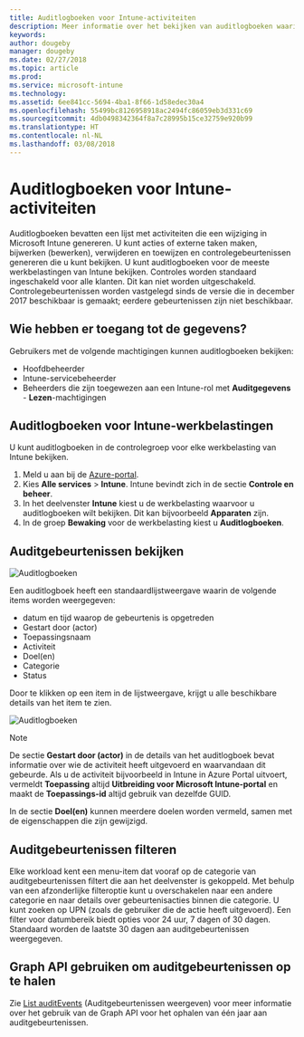 ```yaml
---
title: Auditlogboeken voor Intune-activiteiten
description: Meer informatie over het bekijken van auditlogboeken waarin Intune-activiteiten worden opgenomen
keywords: 
author: dougeby
manager: dougeby
ms.date: 02/27/2018
ms.topic: article
ms.prod: 
ms.service: microsoft-intune
ms.technology: 
ms.assetid: 6ee841cc-5694-4ba1-8f66-1d58edec30a4
ms.openlocfilehash: 55499bc8126958918ac2494fc86059eb3d331c69
ms.sourcegitcommit: 4db0498342364f8a7c28995b15ce32759e920b99
ms.translationtype: HT
ms.contentlocale: nl-NL
ms.lasthandoff: 03/08/2018
---
```

# <a name="audit-logs-for-intune-activities"></a>Auditlogboeken voor Intune-activiteiten
Auditlogboeken bevatten een lijst met activiteiten die een wijziging in Microsoft Intune genereren. U kunt acties of externe taken maken, bijwerken (bewerken), verwijderen en toewijzen en controlegebeurtenissen genereren die u kunt bekijken. U kunt auditlogboeken voor de meeste werkbelastingen van Intune bekijken. Controles worden standaard ingeschakeld voor alle klanten. Dit kan niet worden uitgeschakeld. Controlegebeurtenissen worden vastgelegd sinds de versie die in december 2017 beschikbaar is gemaakt; eerdere gebeurtenissen zijn niet beschikbaar.

## <a name="who-can-access-the-data"></a>Wie hebben er toegang tot de gegevens?
Gebruikers met de volgende machtigingen kunnen auditlogboeken bekijken:
- Hoofdbeheerder
- Intune-servicebeheerder
- Beheerders die zijn toegewezen aan een Intune-rol met **Auditgegevens** - **Lezen**-machtigingen

## <a name="audit-logs-for-intune-workloads"></a>Auditlogboeken voor Intune-werkbelastingen
U kunt auditlogboeken in de controlegroep voor elke werkbelasting van Intune bekijken.  
1. Meld u aan bij de [Azure-portal](https://portal.azure.com).
2. Kies **Alle services** > **Intune**. Intune bevindt zich in de sectie **Controle en beheer**.
3. In het deelvenster **Intune** kiest u de werkbelasting waarvoor u auditlogboeken wilt bekijken. Dit kan bijvoorbeeld **Apparaten** zijn.
4. In de groep **Bewaking** voor de werkbelasting kiest u **Auditlogboeken**.

## <a name="review-audit-events"></a>Auditgebeurtenissen bekijken
![Auditlogboeken](./media/monitor-audit-logs.png "Auditlogboeken")

Een auditlogboek heeft een standaardlijstweergave waarin de volgende items worden weergegeven:    

- datum en tijd waarop de gebeurtenis is opgetreden
- Gestart door (actor)
- Toepassingsnaam
- Activiteit
- Doel(en)
- Categorie
- Status

Door te klikken op een item in de lijstweergave, krijgt u alle beschikbare details van het item te zien.

![Auditlogboeken](./media/monitor-audit-log-detail.png "Auditlogboeken")

> [!Note]    
> De sectie **Gestart door (actor)** in de details van het auditlogboek bevat informatie over wie de activiteit heeft uitgevoerd en waarvandaan dit gebeurde. Als u de activiteit bijvoorbeeld in Intune in Azure Portal uitvoert, vermeldt **Toepassing** altijd **Uitbreiding voor Microsoft Intune-portal** en maakt de **Toepassings-id** altijd gebruik van dezelfde GUID. 
>    
> In de sectie **Doel(en)** kunnen meerdere doelen worden vermeld, samen met de eigenschappen die zijn gewijzigd.  


## <a name="filter-audit-events"></a>Auditgebeurtenissen filteren
Elke workload kent een menu-item dat vooraf op de categorie van auditgebeurtenissen filtert die aan het deelvenster is gekoppeld. Met behulp van een afzonderlijke filteroptie kunt u overschakelen naar een andere categorie en naar details over gebeurtenisacties binnen die categorie. U kunt zoeken op UPN (zoals de gebruiker die de actie heeft uitgevoerd). Een filter voor datumbereik biedt opties voor 24 uur, 7 dagen of 30 dagen. Standaard worden de laatste 30 dagen aan auditgebeurtenissen weergegeven.

## <a name="use-graph-api-to-retrieve-audit-events"></a>Graph API gebruiken om auditgebeurtenissen op te halen
Zie [List auditEvents](https://developer.microsoft.com/en-us/graph/docs/api-reference/beta/api/intune_auditing_auditevent_list) (Auditgebeurtenissen weergeven) voor meer informatie over het gebruik van de Graph API voor het ophalen van één jaar aan auditgebeurtenissen.